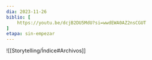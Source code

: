 ```yaml
---
dia: 2023-11-26
biblio: [
	https://youtu.be/dcjB2DU5MdU?si=wwdEWA0AZ2nsCGUT
]
etapa: sin-empezar
---
```





![[Storytelling/Índice#Archivos]]